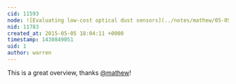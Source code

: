 ```yaml
---
cid: 11593
node: ![Evaluating low-cost optical dust sensors](../notes/mathew/05-05-2015/evaluating-low-cost-optical-dust-sensors)
nid: 11783
created_at: 2015-05-05 18:04:11 +0000
timestamp: 1430849051
uid: 1
author: warren
---
```


This is a great overview, thanks [@mathew](/profile/mathew)! 